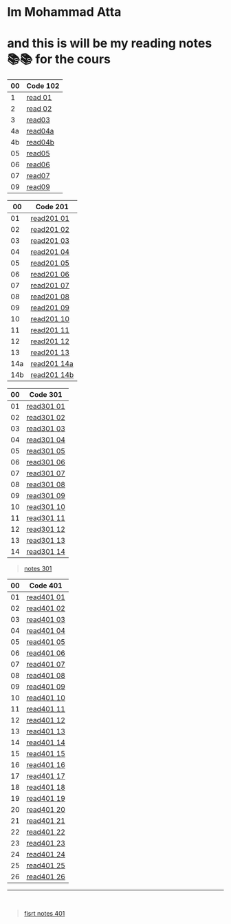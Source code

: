# Im Mohammad Atta

# and this is will be my reading notes 📚📚 for the cours

| 00  | Code 102                                                          |
| --- | ----------------------------------------------------------------- |
| 1   | [read 01](https://mr-atta.github.io/reading-notes/growth-mindset) |
| 2   | [read 02](https://mr-atta.github.io/reading-notes/read02)         |
| 3   | [ read03 ](https://mr-atta.github.io/reading-notes/read03)        |
| 4a  | [ read04a ](https://mr-atta.github.io/reading-notes/read04a)      |
| 4b  | [ read04b ](https://mr-atta.github.io/reading-notes/read04b)      |
| 05  | [ read05 ](https://mr-atta.github.io/reading-notes/read05)        |
| 06  | [ read06 ](https://mr-atta.github.io/reading-notes/read06)        |
| 07  | [ read07 ](https://mr-atta.github.io/reading-notes/read07)        |
| 09  | [ read09 ](https://mr-atta.github.io/reading-notes/read09)        |

| 00  | Code 201                                                            |
| --- | ------------------------------------------------------------------- |
| 01  | [read201 01](https://mr-atta.github.io/reading-notes/201/read21)    |
| 02  | [read201 02](https://mr-atta.github.io/reading-notes/201/read22)    |
| 03  | [read201 03](https://mr-atta.github.io/reading-notes/201/read23)    |
| 04  | [read201 04](https://mr-atta.github.io/reading-notes/201/read24)    |
| 05  | [read201 05](https://mr-atta.github.io/reading-notes/201/read25)    |
| 06  | [read201 06](https://mr-atta.github.io/reading-notes/201/read26)    |
| 07  | [read201 07](https://mr-atta.github.io/reading-notes/201/read27)    |
| 08  | [read201 08](https://mr-atta.github.io/reading-notes/201/read28)    |
| 09  | [read201 09](https://mr-atta.github.io/reading-notes/201/read29)    |
| 10  | [read201 10](https://mr-atta.github.io/reading-notes/201/read210)   |
| 11  | [read201 11](https://mr-atta.github.io/reading-notes/201/read211)   |
| 12  | [read201 12](https://mr-atta.github.io/reading-notes/201/read212)   |
| 13  | [read201 13](https://mr-atta.github.io/reading-notes/201/read213)   |
| 14a | [read201 14a](https://mr-atta.github.io/reading-notes/201/read214a) |
| 14b | [read201 14b](https://mr-atta.github.io/reading-notes/201/read214b) |

| 00  | Code 301                                                             |
| --- | -------------------------------------------------------------------- |
| 01  | [read301 01](https://mr-atta.github.io/reading-notes/301/read301.1)  |
| 02  | [read301 02](https://mr-atta.github.io/reading-notes/301/read301.2)  |
| 03  | [read301 03](https://mr-atta.github.io/reading-notes/301/read301.3)  |
| 04  | [read301 04](https://mr-atta.github.io/reading-notes/301/read301.4)  |
| 05  | [read301 05](https://mr-atta.github.io/reading-notes/301/read301.5)  |
| 06  | [read301 06](https://mr-atta.github.io/reading-notes/301/read301.6)  |
| 07  | [read301 07](https://mr-atta.github.io/reading-notes/301/read301.7)  |
| 08  | [read301 08](https://mr-atta.github.io/reading-notes/301/read301.8)  |
| 09  | [read301 09](https://mr-atta.github.io/reading-notes/301/read301.9)  |
| 10  | [read301 10](https://mr-atta.github.io/reading-notes/301/read301.10) |
| 11  | [read301 11](https://mr-atta.github.io/reading-notes/301/read301.11) |
| 12  | [read301 12](https://mr-atta.github.io/reading-notes/301/read301.12) |
| 13  | [read301 13](https://mr-atta.github.io/reading-notes/301/read301.13) |
| 14  | [read301 14](https://mr-atta.github.io/reading-notes/301/read301.14) |

> [notes 301](/301/notes.md)

| 00  | Code 401                                                             |
| --- | -------------------------------------------------------------------- |
| 01  | [read401 01](https://mr-atta.github.io/reading-notes/401/read401.01) |
| 02  | [read401 02](https://mr-atta.github.io/reading-notes/401/read401.02) |
| 03  | [read401 03](https://mr-atta.github.io/reading-notes/401/read401.03) |
| 04  | [read401 04](https://mr-atta.github.io/reading-notes/401/read401.04) |
| 05  | [read401 05](https://mr-atta.github.io/reading-notes/401/read401.05) |
| 06  | [read401 06](https://mr-atta.github.io/reading-notes/401/read401.06) |
| 07  | [read401 07](https://mr-atta.github.io/reading-notes/401/read401.07) |
| 08  | [read401 08](https://mr-atta.github.io/reading-notes/401/read401.08) |
| 09  | [read401 09](https://mr-atta.github.io/reading-notes/401/read401.09) |
| 10  | [read401 10](https://mr-atta.github.io/reading-notes/401/read401.10) |
| 11  | [read401 11](https://mr-atta.github.io/reading-notes/401/read401.11) |
| 12  | [read401 12](https://mr-atta.github.io/reading-notes/401/read401.12) |
| 13  | [read401 13](https://mr-atta.github.io/reading-notes/401/read401.13) |
| 14  | [read401 14](https://mr-atta.github.io/reading-notes/401/read401.14) |
| 15  | [read401 15](https://mr-atta.github.io/reading-notes/401/read401.15) |
| 16  | [read401 16](https://mr-atta.github.io/reading-notes/401/read401.16) |
| 17  | [read401 17](https://mr-atta.github.io/reading-notes/401/read401.17) |
| 18  | [read401 18](https://mr-atta.github.io/reading-notes/401/read401.18) |
| 19  | [read401 19](https://mr-atta.github.io/reading-notes/401/read401.19) |
| 20  | [read401 20](https://mr-atta.github.io/reading-notes/401/read401.20) |
| 21  | [read401 21](https://mr-atta.github.io/reading-notes/401/read401.21) |
| 22  | [read401 22](https://mr-atta.github.io/reading-notes/401/read401.22) |
| 23  | [read401 23](https://mr-atta.github.io/reading-notes/401/read401.23) |
| 24  | [read401 24](https://mr-atta.github.io/reading-notes/401/read401.24) |
| 25  | [read401 25](https://mr-atta.github.io/reading-notes/401/read401.25) |
| 26  | [read401 26](https://mr-atta.github.io/reading-notes/401/read401.26) |

<hr>

<br>

> [fisrt notes 401](/401/startingNote401.md)
